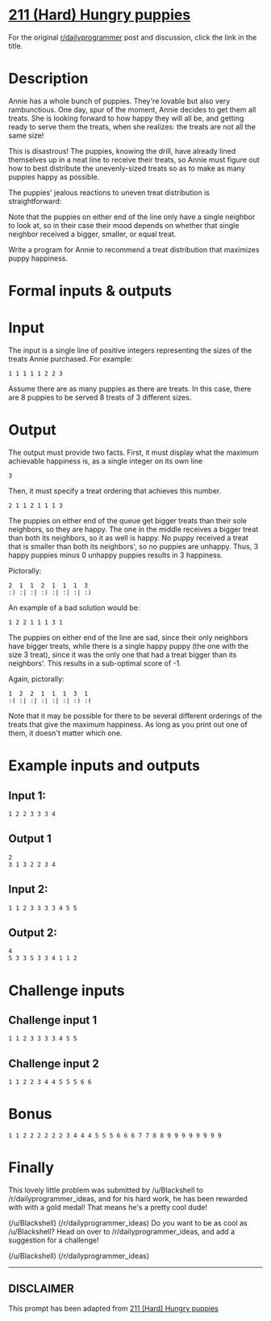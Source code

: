 # [211 (Hard) Hungry puppies](https://www.reddit.com/r/dailyprogrammer/comments/33ow0c/20150424_challenge_211_hard_hungry_puppies/)

For the original [r/dailyprogrammer](https://www.reddit.com/r/dailyprogrammer/) post and discussion, click the link in the title.

# Description
Annie has a whole bunch of puppies. They're lovable but also very rambunctious. One day, spur of the moment, Annie decides to get them all treats. She is looking forward to how happy they will all be, and getting ready to serve them the treats, when she realizes: the treats are not all the same size!

This is disastrous! The puppies, knowing the drill, have already lined themselves up in a neat line to receive their treats, so Annie must figure out how to best distribute the unevenly-sized treats so as to make as many puppies happy as possible.

The puppies' jealous reactions to uneven treat distribution is straightforward:

Note that the puppies on either end of the line only have a single neighbor to look at, so in their case their mood depends on whether that single neighbor received a bigger, smaller, or equal treat.

Write a program for Annie to recommend a treat distribution that maximizes puppy happiness.

# Formal inputs & outputs
# Input
The input is a single line of positive integers representing the sizes of the treats Annie purchased. For example:


```
1 1 1 1 1 2 2 3
```
Assume there are as many puppies as there are treats. In this case, there are 8 puppies to be served 8 treats of 3 different sizes.

# Output
The output must provide two facts. First, it must display what the maximum achievable happiness is, as a single integer on its own line


```
3
```
Then, it must specify a treat ordering that achieves this number.


```
2 1 1 2 1 1 1 3
```
The puppies on either end of the queue get bigger treats than their sole neighbors, so they are happy. The one in the middle receives a bigger treat than both its neighbors, so it as well is happy. No puppy received a treat that is smaller than both its neighbors', so no puppies are unhappy. Thus, 3 happy puppies minus 0 unhappy puppies results in 3 happiness.

Pictorally:


```
2  1  1  2  1  1  1  3
:) :| :| :) :| :| :| :)
```
An example of a bad solution would be:


```
1 2 2 1 1 1 3 1
```
The puppies on either end of the line are sad, since their only neighbors have bigger treats, while there is a single happy puppy (the one with the size 3 treat), since it was the only one that had a treat bigger than its neighbors'. This results in a sub-optimal score of -1.

Again, pictorally:


```
1  2  2  1  1  1  3  1
:( :| :| :| :| :| :) :(
```
Note that it may be possible for there to be several different orderings of the treats that give the maximum happiness. As long as you print out one of them, it doesn't matter which one.

# Example inputs and outputs
## Input 1:

```
1 2 2 3 3 3 4
```
## Output 1

```
2
3 1 3 2 2 3 4
```
## Input 2:

```
1 1 2 3 3 3 3 4 5 5
```
## Output 2:

```
4
5 3 3 5 3 3 4 1 1 2
```
# Challenge inputs
## Challenge input 1

```
1 1 2 3 3 3 3 4 5 5
```
## Challenge input 2

```
1 1 2 2 3 4 4 5 5 5 6 6
```
# Bonus

```
1 1 2 2 2 2 2 2 3 4 4 4 5 5 5 6 6 6 7 7 8 8 9 9 9 9 9 9 9 9
```
# Finally
This lovely little problem was submitted by /u/Blackshell to /r/dailyprogrammer_ideas, and for his hard work, he has been rewarded with with a gold medal! That means he's a pretty cool dude!

(/u/Blackshell)
(/r/dailyprogrammer_ideas)
Do you want to be as cool as /u/Blackshell? Head on over to /r/dailyprogrammer_ideas, and add a suggestion for a challenge!

(/u/Blackshell)
(/r/dailyprogrammer_ideas)

----
## **DISCLAIMER**
This prompt has been adapted from [211 [Hard] Hungry puppies](https://www.reddit.com/r/dailyprogrammer/comments/33ow0c/20150424_challenge_211_hard_hungry_puppies/
)
